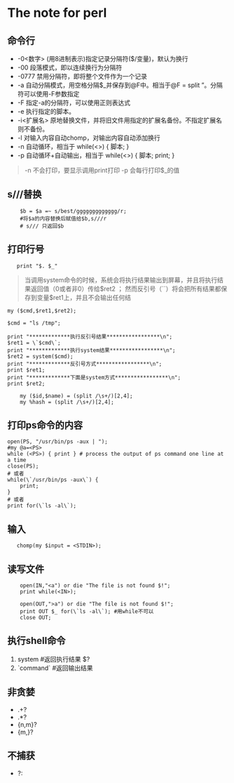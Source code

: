 # The note for perl

## 命令行
*    -0<数字> (用8进制表示)指定记录分隔符($/变量)，默认为换行
*    -00 段落模式，即以连续换行为分隔符
*    -0777 禁用分隔符，即将整个文件作为一个记录
*    -a 自动分隔模式，用空格分隔$_并保存到@F中。相当于@F = split ”。分隔符可以使用-F参数指定
*    -F 指定-a的分隔符，可以使用正则表达式
*    -e 执行指定的脚本。
*    -i<扩展名> 原地替换文件，并将旧文件用指定的扩展名备份。不指定扩展名则不备份。
*    -l 对输入内容自动chomp，对输出内容自动添加换行
*    -n 自动循环，相当于 while(<>) { 脚本; }
*    -p 自动循环+自动输出，相当于 while(<>) { 脚本; print; }

> -n 不会打印，要显示调用print打印
> -p 会每行打印$_的值

## s///替换
```
    $b = $a =~ s/best/ggggggggggggg/r;
    #将$a的内容替换后赋值给$b,s///r
    # s/// 只返回$b
```

## 打印行号
```
   print "$. $_"
```

> 当调用system命令的时候，系统会将执行结果输出到屏幕，并且将执行结果返回值（0或者非0）传给$ret2 ；
然而反引号（``）将会把所有结果都保存到变量$ret1上，并且不会输出任何结
```
my ($cmd,$ret1,$ret2);
 
$cmd = "ls /tmp";
 
print "*************执行反引号结果*****************\n";
$ret1 = \`$cmd\`;
print "*************执行system结果*****************\n";
$ret2 = system($cmd);
print "*************反引号方式*****************\n";
print $ret1;
print "*************下面是system方式*****************\n";
print $ret2;
```

```
    my ($id,$name) = (split /\s+/)[2,4];
    my %hash = (split /\s+/)[2,4];
```

## 打印ps命令的内容 
```
open(PS, "/usr/bin/ps -aux | ");
#my @a=<PS>
while (<PS>) { print } # process the output of ps command one line at a time
close(PS);
# 或者
while(\`/usr/bin/ps -aux\`) {
    print;
}
# 或者
print for(\`ls -al\`);
```

## 输入
```
   chomp(my $input = <STDIN>);
```

## 读写文件
```
    open(IN,"<a") or die "The file is not found $!";
    print while(<IN>);

    open(OUT,">a") or die "The file is not found $!";
    print OUT $_ for(\`ls -al\`); #用while不可以
    close OUT;
```

## 执行shell命令
1. system  #返回执行结果 $?
2. \`command\`  #返回输出结果

## 非贪婪
* .+?
* .*? 
* {n,m}? 
* {m,}?

## 不捕获
* ?:
